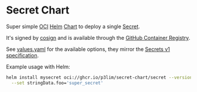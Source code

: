 # Secret Chart

Super simple [OCI](https://helm.sh/blog/storing-charts-in-oci) [Helm](https://helm.sh/) [Chart](https://helm.sh/docs/topics/charts/) to deploy a single [Secret](https://kubernetes.io/docs/concepts/configuration/secret/).

It's signed by [cosign](https://github.com/sigstore/cosign?tab=readme-ov-file#readme) and is available through the [GitHub Container Registry](https://github.com/p3lim/secret-chart/pkgs/container/secret-chart%2Fsecret).

See [values.yaml](https://github.com/p3lim/secret-chart/blob/master/charts/secret/values.yaml) for the available options, they mirror the [Secrets v1 specification](https://kubernetes.io/docs/reference/generated/kubernetes-api/v1.33/#secret-v1-core).

Example usage with Helm:

```bash
helm install mysecret oci://ghcr.io/p3lim/secret-chart/secret --version 1.0.0 \
  --set stringData.foo='super_secret'
```

